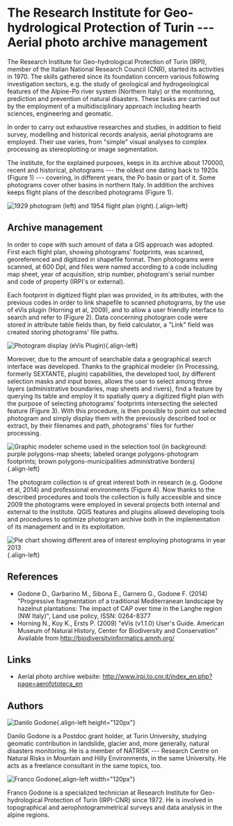 # The Research Institute for Geo-hydrological Protection of Turin \-\-- Aerial photo archive management

The Research Institute for Geo-hydrological Protection of Turin (IRPI),
member of the Italian National Research Council (CNR), started its
activities in 1970. The skills gathered since its foundation concern
various following investigation sectors, e.g. the study of geological
and hydrogeological features of the Alpine-Po river system (Northern
Italy) or the monitoring, prediction and prevention of natural
disasters. These tasks are carried out by the employment of a
multidisciplinary approach including hearth sciences, engineering and
geomatic.

In order to carry out exhaustive researches and studies, in addition to
field survey, modelling and historical records analysis, aerial
photograms are employed. Their use varies, from "simple" visual analyses
to complex processing as stereoplotting or image segmentation.

The institute, for the explained purposes, keeps in its archive about
170000, recent and historical, photograms \-\-- the oldest one dating
back to 1920s (Figure 1) \-\-- covering, in different years, the Po
basin or part of it. Some photograms cover other basins in northern
Italy. In addition the archives keeps flight plans of the described
photograms (Figure 1).

![1929 photogram (left) and 1954 flight plan
(right).](./images/italy_turin1.jpg){.align-left}

## Archive management

In order to cope with such amount of data a GIS approach was adopted.
First each flight plan, showing photograms' footprints, was scanned,
georeferenced and digitized in shapefile format. Then photograms were
scanned, at 600 DpI, and files were named according to a code including
map sheet, year of acquisition, strip number, photogram's serial number
and code of property (IRPI's or external).

Each footprint in digitized flight plan was provided, in its attributes,
with the previous codes in order to link shapefile to scanned
photograms, by the use of eVis plugin (Horning et al, 2009), and to
allow a user friendly interface to search and refer to (Figure 2). Data
concerning photogram code were stored in attribute table fields than, by
field calculator, a "Link" field was created storing photograms' file
paths.

![Photogram display (eVis
Plugin)](./images/italy_turin2.jpg){.align-left}

Moreover, due to the amount of searchable data a geographical search
interface was developed. Thanks to the graphical modeler (in Processing,
formerly SEXTANTE, plugin) capabilities, the developed tool, by
different selection masks and input boxes, allows the user to select
among three layers (administrative boundaries, map sheets and rivers),
find a feature by querying its table and employ it to spatially query a
digitized flight plan with the purpose of selecting photograms'
footprints intersecting the selected feature (Figure 3). With this
procedure, is then possible to point out selected photogram and simply
display them with the previously described tool or extract, by their
filenames and path, photograms' files for further processing.

![Graphic modeler scheme used in the selection tool (in background:
purple polygons-map sheets; labeled orange polygons-photogram
footprints; brown polygons-municipalities administrative
borders)](./images/italy_turin3.jpg){.align-left}

The photogram collection is of great interest both in research (e.g.
Godone et al, 2014) and professional environments (Figure 4). Now thanks
to the described procedures and tools the collection is fully accessible
and since 2009 the photograms were employed in several projects both
internal and external to the Institute. QGIS features and plugins
allowed developing tools and procedures to optimize photogram archive
both in the implementation of its management and in its exploitation.

![Pie chart showing different area of interest employing photograms in
year 2013](./images/italy_turin4.jpg){.align-left}

## References

-   Godone D., Garbarino M., Sibona E., Garnero G., Godone F. (2014)
    "Progressive fragmentation of a traditional Mediterranean landscape
    by hazelnut plantations: The impact of CAP over time in the Langhe
    region (NW Italy)", Land use policy, ISSN: 0264-8377
-   Horning N., Koy K., Ersts P. (2009) "eVis (v1.1.0) User\'s Guide.
    American Museum of Natural History, Center for Biodiversity and
    Conservation" Available from
    <http://biodiversityinformatics.amnh.org/>

## Links

-   Aerial photo archive website:
    <http://www.irpi.to.cnr.it/index_en.php?page=aerofototeca_en>

## Authors

![Danilo Godone](./images/italy_turinaut1.jpg){.align-left
height="120px"}

Danilo Godone is a Postdoc grant holder, at Turin University, studying
geomatic contribution in landslide, glacier and, more generally, natural
disasters monitoring. He is a member of NATRISK \-\-- Research Centre on
Natural Risks in Mountain and Hilly Environments, in the same
University. He acts as a freelance consultant in the same topics, too.

![Franco Godone](./images/italy_turinaut2.jpg){.align-left
width="120px"}

Franco Godone is a specialized technician at Research Institute for
Geo-hydrological Protection of Turin (IRPI-CNR) since 1972. He is
involved in topographical and aerophotogrammetrical surveys and data
analysis in the alpine regions.
